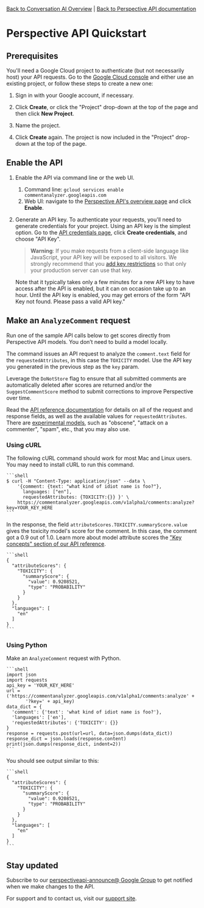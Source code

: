 [Back to Conversation AI Overview](https://conversationai.github.io/) | [Back to Perspective API documentation](https://github.com/conversationai/perspectiveapi/blob/master/README.md)

# Perspective API Quickstart

## Prerequisites

You'll need a Google Cloud project to authenticate (but not necessarily host) your API requests. Go to the [Google Cloud console](https://console.developers.google.com/) and either use an existing project, or follow these steps to create a new one:

1. Sign in with your Google account, if necessary.

1. Click **Create**, or click the "Project" drop-down at the top of the page and then click **New Project**.

1. Name the project.

1. Click **Create** again. The project is now included in the "Project" drop-down at the top of the page.

## Enable the API

1. Enable the API via command line or the web UI.
    1. Command line:
       `gcloud services enable commentanalyzer.googleapis.com`
    1. Web UI: navigate to the [Perspective API's overview page](https://console.developers.google.com/apis/api/commentanalyzer.googleapis.com/overview) and click **Enable**.

1. Generate an API key. To authenticate your requests, you'll need to generate credentials for your project. Using an API key is the simplest option. Go to the [API credentials page](https://console.developers.google.com/apis/credentials), click **Create credentials**, and choose "API Key".

    > **Warning**: If you make requests from a client-side language like JavaScript, your API key will be exposed to all visitors. We strongly recommend that you [add key restrictions](https://cloud.google.com/docs/authentication/api-keys#api_key_restrictions) so that only your production server can use that key.

    Note that it typically takes only a few minutes for a new API key to have access after the API is enabled, but it can on occasion take up to an hour. Until the API key is enabled, you may get errors of the form "API Key not found. Please pass a valid API key."

## Make an `AnalyzeComment` request
   
Run one of the sample API calls below to get scores directly from Perspective API models. You don’t need to build a model locally. 
   
The command issues an API request to analyze the `comment.text` field for the `requestedAttributes`, in this case the `TOXICITY` model. Use the API key you generated in the previous step as the `key` param.

Leverage the `DoNotStore` flag to ensure that all submitted comments are automatically deleted after scores are returned and/or the `SuggestCommentScore` method to submit corrections to improve Perspective over time.

Read the [API reference documentation](api_reference.md) for details on all of the request and response fields, as well as the available values for `requestedAttributes`. There are [experimental models](https://github.com/conversationai/perspectiveapi/blob/master/api_reference.md#models), such as "obscene", "attack on a commenter", "spam", etc., that you may also use.

### Using cURL

The following cURL command should work for most Mac and Linux users. You may need to install cURL to run this command.
   
    ```shell
    $ curl -H "Content-Type: application/json" --data \
        '{comment: {text: "what kind of idiot name is foo?"},
          languages: ["en"],
          requestedAttributes: {TOXICITY:{}} }' \
        https://commentanalyzer.googleapis.com/v1alpha1/comments:analyze?key=YOUR_KEY_HERE
    ```

In the response, the field `attributeScores.TOXICITY.summaryScore.value` gives the toxicity model's score for the comment. In this case, the comment got a 0.9 out of 1.0. Learn more about model attribute scores the ["Key concepts" section of our API reference](api_reference.md#key-concepts).

    ```shell
    {
      "attributeScores": {
        "TOXICITY": {
          "summaryScore": {
            "value": 0.9208521,
            "type": "PROBABILITY"
          }
        }
      },
      "languages": [
        "en"
      ]
    }
    ```

### Using Python

Make an `AnalyzeComment` request with Python.

    ```shell
    import json 
    import requests 
    api_key = 'YOUR_KEY_HERE'
    url = ('https://commentanalyzer.googleapis.com/v1alpha1/comments:analyze' +    
           '?key=' + api_key)
    data_dict = {
      'comment': {'text': 'what kind of idiot name is foo?'},
      'languages': ['en'],
      'requestedAttributes': {'TOXICITY': {}}
    }
    response = requests.post(url=url, data=json.dumps(data_dict)) 
    response_dict = json.loads(response.content) 
    print(json.dumps(response_dict, indent=2))
    ```
    
You should see output similar to this:
       
    ```shell
    {
      "attributeScores": {
        "TOXICITY": {
          "summaryScore": {
            "value": 0.9208521,
            "type": "PROBABILITY"
          }
        }
      },
      "languages": [
        "en"
      ]
    }
    ```

## Stay updated

Subscribe to our [perspectiveapi-announce@ Google Group](https://groups.google.com/forum/#!forum/perspective-announce/join) to get notified when we make changes to the API.

For support and to contact us, visit our [support site](https://support.perspectiveapi.com). 
